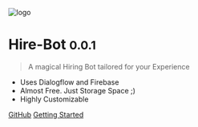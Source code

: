![logo](https://cdn.iconscout.com/icon/premium/png-256-thumb/hiring-employee-2034807-1715112.png)

# Hire-Bot <small>0.0.1</small>

> A magical Hiring Bot tailored for your Experience

- Uses Dialogflow and Firebase
- Almost Free. Just Storage Space ;)
- Highly Customizable 

[GitHub](https://github.com/docsifyjs/docsify/)
[Getting Started](#docsify)

